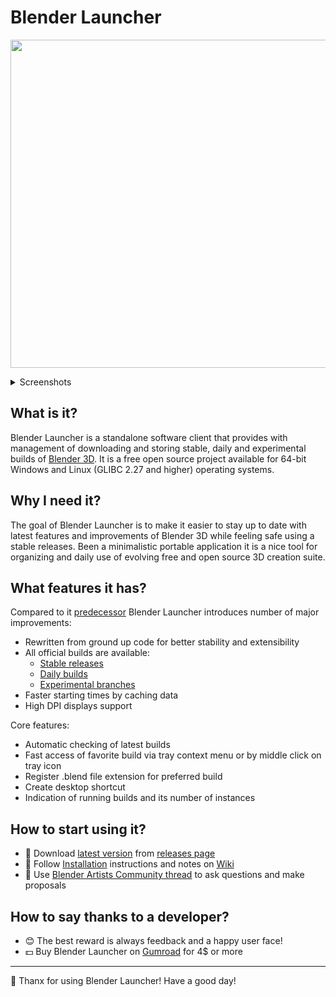 # Blender Launcher

<p align="center">
<img width="800" height="525" src="https://raw.githubusercontent.com/DotBow/Blender-Launcher/master/wiki/blender_launcher_cover.png">
</p>

<details>
<summary>Screenshots</summary>
<p align="center">
<img width="800" height="525" src="https://raw.githubusercontent.com/DotBow/Blender-Launcher/master/wiki/screenshot_01.png">
<img width="800" height="525" src="https://raw.githubusercontent.com/DotBow/Blender-Launcher/master/wiki/screenshot_02.png">
<img width="400" height="282" src="https://raw.githubusercontent.com/DotBow/Blender-Launcher/master/wiki/tray_icon.png">
</p>
</details>

## What is it?

Blender Launcher is a standalone software client that provides with management of downloading and storing stable, daily and experimental builds of [Blender 3D](https://www.blender.org/). It is a free open source project available for 64-bit Windows and Linux (GLIBC 2.27 and higher) operating systems.

## Why I need it?

The goal of Blender Launcher is to make it easier to stay up to date with latest features and improvements of Blender 3D while feeling safe using a stable releases. Been a minimalistic portable application it is a nice tool for organizing and daily use of evolving free and open source 3D creation suite.

## What features it has?

Compared to it [predecessor](https://github.com/DotBow/Blender-Version-Manager) Blender Launcher introduces number of major improvements:

* Rewritten from ground up code for better stability and extensibility
* All official builds are available:
  * [Stable releases](https://download.blender.org/release/)
  * [Daily builds](https://builder.blender.org/download/)
  * [Experimental branches](https://builder.blender.org/download/branches/)
* Faster starting times by caching data
* High DPI displays support

Core features:

* Automatic checking of latest builds
* Fast access of favorite build via tray context menu or by middle click on tray icon
* Register .blend file extension for preferred build
* Create desktop shortcut
* Indication of running builds and its number of instances

## How to start using it?

* :floppy_disk: Download [latest version](https://github.com/DotBow/Blender-Launcher/releases/latest) from [releases page](https://github.com/DotBow/Blender-Launcher/releases)
* :rocket: Follow [Installation](https://github.com/DotBow/Blender-Launcher/wiki/Installation) instructions and notes on [Wiki](https://github.com/DotBow/Blender-Launcher/wiki)
* :speech_balloon: Use [Blender Artists Community thread](https://blenderartists.org/t/blender-launcher-standalone-software-client) to ask questions and make proposals 

## How to say thanks to a developer?

* :blush: The best reward is always feedback and a happy user face!
* :dollar: Buy Blender Launcher on [Gumroad](https://gum.co/Blender-Launcher) for 4$ or more

***

:sparkling_heart: Thanx for using Blender Launcher! Have a good day!
